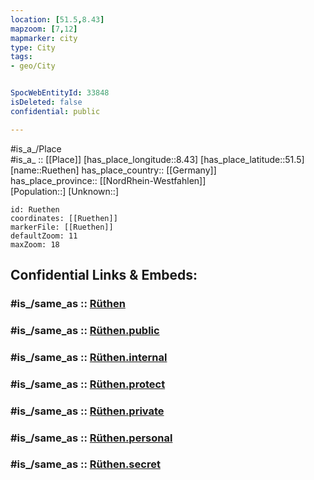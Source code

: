 ```yaml
---
location: [51.5,8.43] 
mapzoom: [7,12] 
mapmarker: city 
type: City
tags:
- geo/City


SpocWebEntityId: 33848
isDeleted: false
confidential: public

---
```

#is_a_/Place  
#is_a_ :: [[Place]] 
[has_place_longitude::8.43] 
[has_place_latitude::51.5] 
[name::Ruethen] 
has_place_country:: [[Germany]]  
has_place_province:: [[NordRhein-Westfahlen]]  
[Population::] 
[Unknown::] 


```leaflet
id: Ruethen
coordinates: [[Ruethen]] 
markerFile: [[Ruethen]] 
defaultZoom: 11 
maxZoom: 18
```


## Confidential Links & Embeds: 

### #is_/same_as :: [Rüthen](/_Standards/Earth/Continent/Europe/Europe~Central/Germany/Germany~West/Nordrhein-Westfalen/counties~NW/Soest/cities~Soest/Rüthen.md) 

### #is_/same_as :: [Rüthen.public](/_public/Earth/Continent/Europe/Europe~Central/Germany/Germany~West/Nordrhein-Westfalen/counties~NW/Soest/cities~Soest/Rüthen.public.md) 

### #is_/same_as :: [Rüthen.internal](/_internal/Earth/Continent/Europe/Europe~Central/Germany/Germany~West/Nordrhein-Westfalen/counties~NW/Soest/cities~Soest/Rüthen.internal.md) 

### #is_/same_as :: [Rüthen.protect](/_protect/Earth/Continent/Europe/Europe~Central/Germany/Germany~West/Nordrhein-Westfalen/counties~NW/Soest/cities~Soest/Rüthen.protect.md) 

### #is_/same_as :: [Rüthen.private](/_private/Earth/Continent/Europe/Europe~Central/Germany/Germany~West/Nordrhein-Westfalen/counties~NW/Soest/cities~Soest/Rüthen.private.md) 

### #is_/same_as :: [Rüthen.personal](/_personal/Earth/Continent/Europe/Europe~Central/Germany/Germany~West/Nordrhein-Westfalen/counties~NW/Soest/cities~Soest/Rüthen.personal.md) 

### #is_/same_as :: [Rüthen.secret](/_secret/Earth/Continent/Europe/Europe~Central/Germany/Germany~West/Nordrhein-Westfalen/counties~NW/Soest/cities~Soest/Rüthen.secret.md)


